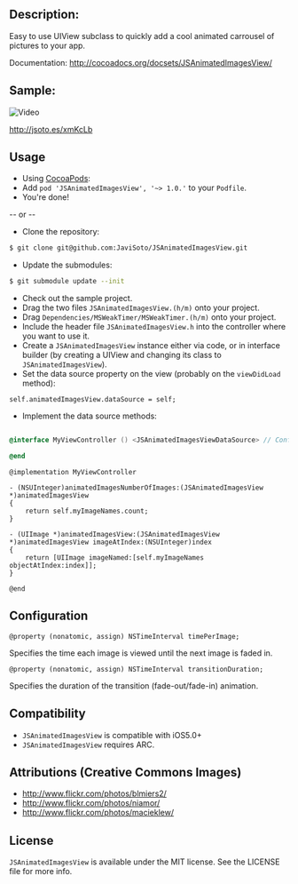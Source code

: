 ## Description:
Easy to use UIView subclass to quickly add a cool animated carrousel of pictures to your app.

Documentation: http://cocoadocs.org/docsets/JSAnimatedImagesView/

## Sample:

![Video](http://cl.ly/1x0P2o2I053L1W2B2h3J/Screen%20Shot%202012-02-15%20at%202.33.09%20PM.png)

http://jsoto.es/xmKcLb

## Usage

- Using [CocoaPods](http://cocoapods.org/):
- Add `pod 'JSAnimatedImagesView', '~> 1.0.'` to your `Podfile`.
- You're done!

-- or --

- Clone the repository:

```bash
$ git clone git@github.com:JaviSoto/JSAnimatedImagesView.git
```

- Update the submodules:

```bash
$ git submodule update --init
```

- Check out the sample project.
- Drag the two files ```JSAnimatedImagesView.(h/m)``` onto your project.
- Drag `Dependencies/MSWeakTimer/MSWeakTimer.(h/m)` onto your project.
- Include the header file ```JSAnimatedImagesView.h``` into the controller where you want to use it.
- Create a ```JSAnimatedImagesView``` instance either via code, or in interface builder (by creating a UIView and changing its class to ```JSAnimatedImagesView```).
- Set the data source property on the view (probably on the ```viewDidLoad``` method):

```objc
self.animatedImagesView.dataSource = self;
```

- Implement the data source methods:

```objectivec

@interface MyViewController () <JSAnimatedImagesViewDataSource> // Conform to the protocol

@end
```

```objc
@implementation MyViewController

- (NSUInteger)animatedImagesNumberOfImages:(JSAnimatedImagesView *)animatedImagesView
{
	return self.myImageNames.count;
}

- (UIImage *)animatedImagesView:(JSAnimatedImagesView *)animatedImagesView imageAtIndex:(NSUInteger)index
{
	return [UIImage imageNamed:[self.myImageNames objectAtIndex:index]];
}

@end
```

## Configuration

```objc
@property (nonatomic, assign) NSTimeInterval timePerImage;
```

Specifies the time each image is viewed until the next image is faded in.

```objc
@property (nonatomic, assign) NSTimeInterval transitionDuration;
```

Specifies the duration of the transition (fade-out/fade-in) animation.


## Compatibility
- ```JSAnimatedImagesView``` is compatible with iOS5.0+
- ```JSAnimatedImagesView``` requires ARC.

## Attributions (Creative Commons Images)
+ http://www.flickr.com/photos/blmiers2/
+ http://www.flickr.com/photos/niamor/
+ http://www.flickr.com/photos/macieklew/

## License
`JSAnimatedImagesView` is available under the MIT license. See the LICENSE file for more info.
